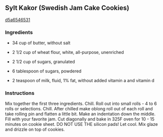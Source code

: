## Sylt Kakor (Swedish Jam Cake Cookies)

[d5a6546531](http://www.food.com/recipe/sylt-kakor-swedish-jam-cake-cookies-208775)

### Ingredients

 - 34 cup of butter, without salt

 - 2 1/2 cup of wheat flour, white, all-purpose, unenriched

 - 2 1/2 cup of sugars, granulated

 - 6 tablespoon of sugars, powdered

 - 2 teaspoon of milk, fluid, 1% fat, without added vitamin a and vitamin d

### Instructions

Mix together the first three ingredients. Chill. Roll out into small rolls - 4 to 6 rolls or selections. Chill. After chilled make oblong roll out of each roll and take rolling pin and flatten a little bit. Make an indentation down the middle. Fill with your favorite jam. Cut diagonally and bake in 325F oven for 10 - 15 minutes on cookie sheet. DO NOT USE THE silicon pads! Let cool. Mix glaze and drizzle on top of cookies.